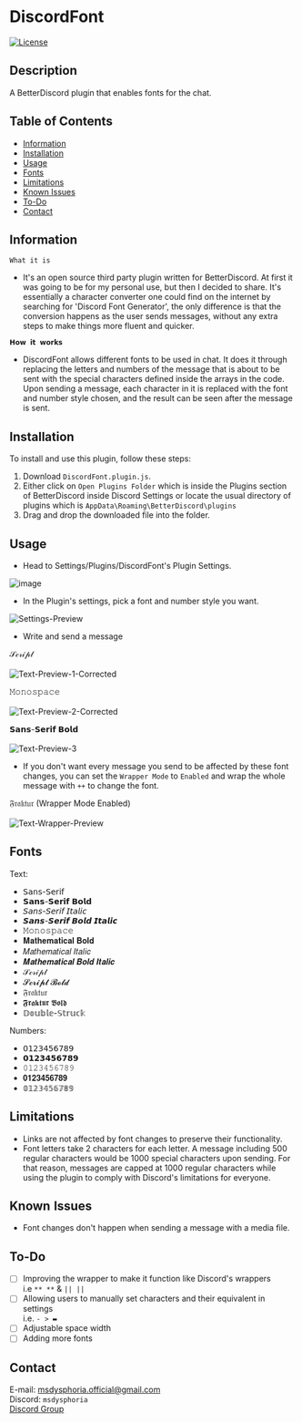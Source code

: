 # DiscordFont

[![License](https://img.shields.io/badge/license-Ms._Dysphoria-blue.svg)](LICENSE)

## Description

A BetterDiscord plugin that enables fonts for the chat.

## Table of Contents
- [Information](#information)
- [Installation](#installation)
- [Usage](#usage)
- [Fonts](#fonts)
- [Limitations](#limitations)
- [Known Issues](#knownissues)
- [To-Do](#to-do)
- [Contact](#contact)

## Information
`What it is` <br />
- It's an open source third party plugin written for BetterDiscord. At first it was going to be for my personal use, but then I decided to share. It's essentially a character converter one could find on the internet by searching for 'Discord Font Generator', the only difference is that the conversion happens as the user sends messages, without any extra steps to make things more fluent and quicker.
 
`𝗛𝗼𝘄 𝗶𝘁 𝘄𝗼𝗿𝗸𝘀` <br />
- DiscordFont allows different fonts to be used in chat. It does it through replacing the letters and numbers of the message that is about to be sent with the special characters defined inside the arrays in the code. Upon sending a message, each character in it is replaced with the font and number style chosen, and the result can be seen after the message is sent.
   
## Installation

To install and use this plugin, follow these steps:

1. Download `DiscordFont.plugin.js`.
2. Either click on `Open Plugins Folder` which is inside the Plugins section of BetterDiscord inside Discord Settings or locate the usual directory of plugins which is `AppData\Roaming\BetterDiscord\plugins`
3. Drag and drop the downloaded file into the folder.

## Usage
- Head to Settings/Plugins/DiscordFont's Plugin Settings.
  
![image](https://github.com/MsDysphoria/DiscordFont/assets/93496667/d7e4df74-85df-4ceb-bf7f-818117d39233)

- In the Plugin's settings, pick a font and number style you want.

![Settings-Preview](https://github.com/MsDysphoria/DiscordFont/assets/93496667/237f5741-ab5a-4788-bf36-c76d521c41eb)

- Write and send a message

𝒮𝒸𝓇𝒾𝓅𝓉<br /><br />
![Text-Preview-1-Corrected](https://github.com/MsDysphoria/DiscordFont/assets/93496667/1dd8d30f-1a80-49df-ae1f-984780e27283)

𝙼𝚘𝚗𝚘𝚜𝚙𝚊𝚌𝚎<br /><br />
![Text-Preview-2-Corrected](https://github.com/MsDysphoria/DiscordFont/assets/93496667/d0eef6af-54c3-4a86-a1d0-4e92fbd6ff63)

𝗦𝗮𝗻𝘀-𝗦𝗲𝗿𝗶𝗳 𝗕𝗼𝗹𝗱<br /><br />
![Text-Preview-3](https://github.com/MsDysphoria/DiscordFont/assets/93496667/d5c73edf-35ba-40e7-9ddf-08d719c2f55d)

- If you don't want every message you send to be affected by these font changes, you can set the `Wrapper Mode` to `Enabled` and wrap the whole message with `++` to change the font.

𝔉𝔯𝔞𝔨𝔱𝔲𝔯 (Wrapper Mode Enabled)<br /><br />
![Text-Wrapper-Preview](https://github.com/MsDysphoria/DiscordFont/assets/93496667/fab017a8-6ca8-4c62-8e74-57b131f96ff1)


## Fonts
Text:
- 𝖲𝖺𝗇𝗌-𝖲𝖾𝗋𝗂𝖿
- 𝗦𝗮𝗻𝘀-𝗦𝗲𝗿𝗶𝗳 𝗕𝗼𝗹𝗱
- 𝘚𝘢𝘯𝘴-𝘚𝘦𝘳𝘪𝘧 𝘐𝘵𝘢𝘭𝘪𝘤
- 𝙎𝙖𝙣𝙨-𝙎𝙚𝙧𝙞𝙛 𝘽𝙤𝙡𝙙 𝙄𝙩𝙖𝙡𝙞𝙘
- 𝙼𝚘𝚗𝚘𝚜𝚙𝚊𝚌𝚎
- 𝐌𝐚𝐭𝐡𝐞𝐦𝐚𝐭𝐢𝐜𝐚𝐥 𝐁𝐨𝐥𝐝
- 𝑀𝑎𝑡ℎ𝑒𝑚𝑎𝑡𝑖𝑐𝑎𝑙 𝐼𝑡𝑎𝑙𝑖𝑐
- 𝑴𝒂𝒕𝒉𝒆𝒎𝒂𝒕𝒊𝒄𝒂𝒍 𝑩𝒐𝒍𝒅 𝑰𝒕𝒂𝒍𝒊𝒄
- 𝒮𝒸𝓇𝒾𝓅𝓉
- 𝓢𝓬𝓻𝓲𝓹𝓽 𝓑𝓸𝓵𝓭
- 𝔉𝔯𝔞𝔨𝔱𝔲𝔯
- 𝕱𝖗𝖆𝖐𝖙𝖚𝖗 𝕭𝖔𝖑𝖉
- 𝔻𝕠𝕦𝕓𝕝𝕖-𝕊𝕥𝕣𝕦𝕔𝕜

Numbers:
- 𝟢𝟣𝟤𝟥𝟦𝟧𝟨𝟩𝟪𝟫
- 𝟬𝟭𝟮𝟯𝟰𝟱𝟲𝟳𝟴𝟵
- 𝟶𝟷𝟸𝟹𝟺𝟻𝟼𝟽𝟾𝟿
- 𝟎𝟏𝟐𝟑𝟒𝟓𝟔𝟕𝟖𝟗
- 𝟘𝟙𝟚𝟛𝟜𝟝𝟞𝟟𝟠𝟡
  
## Limitations
- Links are not affected by font changes to preserve their functionality.
- Font letters take 2 characters for each letter. A message including 500 regular characters would be 1000 special characters upon sending. For that reason, messages are capped at 1000 regular characters while using the plugin to comply with Discord's limitations for everyone.
  
## Known Issues
- Font changes don't happen when sending a message with a media file.

## To-Do
- [ ] Improving the wrapper to make it function like Discord's wrappers<br />
i.e `** **` & `|| ||`
- [ ] Allowing users to manually set characters and their equivalent in settings<br />
i.e. `- > ▬`
- [ ] Adjustable space width
- [ ] Adding more fonts
## Contact
E-mail: msdysphoria.official@gmail.com<br />
Discord: `msdysphoria`<br />
[Discord Group](https://discord.gg/r8VVXuYVTa)
